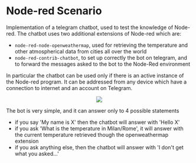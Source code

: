 # Node-red Scenario
Implementation of a telegram chatbot, used to test the knowledge of Node-red.
The chatbot uses two additional extensions of Node-red which are:
- `node-red-node-openweathermap`, used for retrieving the temperature and other atmospherical data from cities all over the world
- `node-red-contrib-chatbot`, to set up correctly the bot on telegram, and to forward the messages asked to the bot to the Node-Red environment

In particular the chatbot can be used only if there is an active instance of the Node-red program.
It can be addressed from any device which have a connection to internet and an account on Telegram.

<p align="center">
  <img src="/Images/IMG_6834.jpg" />
</p>

The bot is very simple, and it can answer only to 4 possible statements
- if you say 'My name is X' then the chatbot will answer with 'Hello X'
- if you ask 'What is the temperature in Milan/Rome', it will answer with the current temperature retrieved though the openweathermap extension
- if you ask anything else, then the chatbot will answer with 'I don't get what you asked...'

